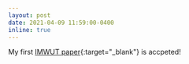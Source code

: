 ```yaml
---
layout: post
date: 2021-04-09 11:59:00-0400
inline: true
---
```


My first [IMWUT paper](https://github.com/Mvrjustid/IMWUT-Hierarchical-HAR-PBD){:target="\_blank"} is accpeted!